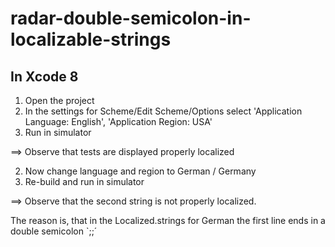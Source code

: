 # radar-double-semicolon-in-localizable-strings

## In Xcode 8

1. Open the project
1. In the settings for Scheme/Edit Scheme/Options select 'Application Language: English', 'Application Region: USA'
1. Run in simulator

==> Observe that tests are displayed properly localized

2. Now change language and region to German / Germany
2. Re-build and run in simulator

==> Observe that the second string is not properly localized.

The reason is, that in the Localized.strings for German the first line ends in a double semicolon `;;´
